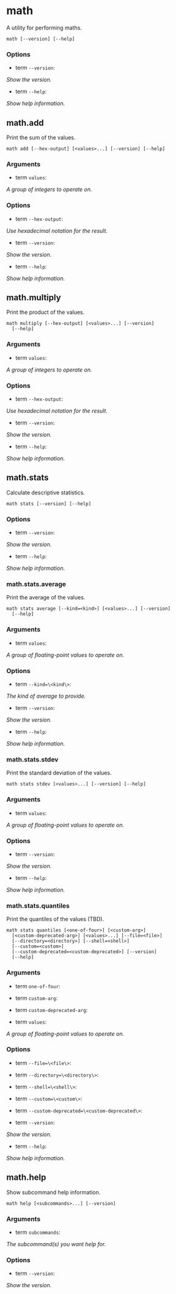 # math

<!-- Generated by swift-argument-parser -->

A utility for performing maths.

```
math [--version] [--help]
```

### Options

- term `--version`:

*Show the version.*


- term `--help`:

*Show help information.*


## math.add

Print the sum of the values.

```
math add [--hex-output] [<values>...] [--version] [--help]
```

### Arguments

- term `values`:

*A group of integers to operate on.*


### Options

- term `--hex-output`:

*Use hexadecimal notation for the result.*


- term `--version`:

*Show the version.*


- term `--help`:

*Show help information.*

## math.multiply

Print the product of the values.

```
math multiply [--hex-output] [<values>...] [--version]
  [--help]
```

### Arguments

- term `values`:

*A group of integers to operate on.*


### Options

- term `--hex-output`:

*Use hexadecimal notation for the result.*


- term `--version`:

*Show the version.*


- term `--help`:

*Show help information.*

## math.stats

Calculate descriptive statistics.

```
math stats [--version] [--help]
```

### Options

- term `--version`:

*Show the version.*


- term `--help`:

*Show help information.*


### math.stats.average

Print the average of the values.

```
math stats average [--kind=<kind>] [<values>...] [--version]
  [--help]
```

### Arguments

- term `values`:

*A group of floating-point values to operate on.*


### Options

- term `--kind=\<kind\>`:

*The kind of average to provide.*


- term `--version`:

*Show the version.*


- term `--help`:

*Show help information.*

### math.stats.stdev

Print the standard deviation of the values.

```
math stats stdev [<values>...] [--version] [--help]
```

### Arguments

- term `values`:

*A group of floating-point values to operate on.*


### Options

- term `--version`:

*Show the version.*


- term `--help`:

*Show help information.*

### math.stats.quantiles

Print the quantiles of the values (TBD).

```
math stats quantiles [<one-of-four>] [<custom-arg>]
  [<custom-deprecated-arg>] [<values>...] [--file=<file>]
  [--directory=<directory>] [--shell=<shell>]
  [--custom=<custom>]
  [--custom-deprecated=<custom-deprecated>] [--version]
  [--help]
```

### Arguments

- term `one-of-four`:


- term `custom-arg`:


- term `custom-deprecated-arg`:


- term `values`:

*A group of floating-point values to operate on.*


### Options

- term `--file=\<file\>`:


- term `--directory=\<directory\>`:


- term `--shell=\<shell\>`:


- term `--custom=\<custom\>`:


- term `--custom-deprecated=\<custom-deprecated\>`:


- term `--version`:

*Show the version.*


- term `--help`:

*Show help information.*

## math.help

Show subcommand help information.

```
math help [<subcommands>...] [--version]
```

### Arguments

- term `subcommands`:

*The subcommand(s) you want help for.*


### Options

- term `--version`:

*Show the version.*
